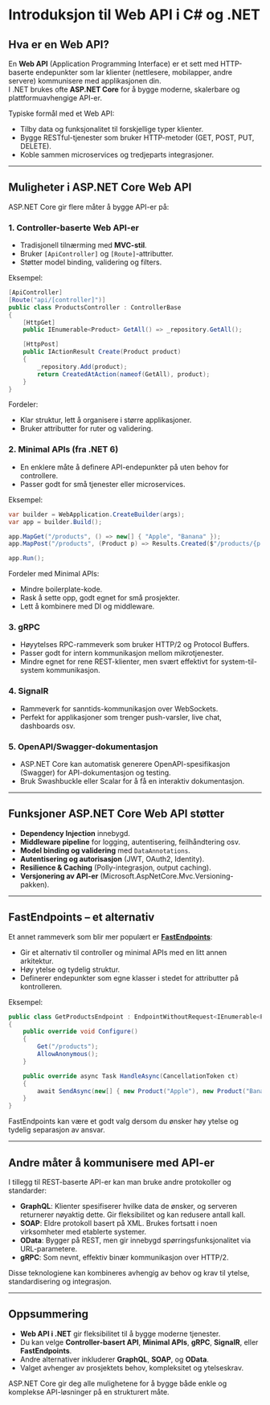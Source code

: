 
# Introduksjon til Web API i C# og .NET

## Hva er en Web API?

En **Web API** (Application Programming Interface) er et sett med HTTP-baserte endepunkter som lar klienter (nettlesere, mobilapper, andre servere) kommunisere med applikasjonen din.  
I .NET brukes ofte **ASP.NET Core** for å bygge moderne, skalerbare og plattformuavhengige API-er.

Typiske formål med et Web API:

- Tilby data og funksjonalitet til forskjellige typer klienter.
- Bygge RESTful-tjenester som bruker HTTP-metoder (GET, POST, PUT, DELETE).
- Koble sammen microservices og tredjeparts integrasjoner.

---

## Muligheter i ASP.NET Core Web API

ASP.NET Core gir flere måter å bygge API-er på:

### 1. **Controller-baserte Web API-er**

- Tradisjonell tilnærming med **MVC-stil**.
- Bruker `[ApiController]` og `[Route]`-attributter.
- Støtter model binding, validering og filters.

Eksempel:

```csharp
[ApiController]
[Route("api/[controller]")]
public class ProductsController : ControllerBase
{
    [HttpGet]
    public IEnumerable<Product> GetAll() => _repository.GetAll();

    [HttpPost]
    public IActionResult Create(Product product)
    {
        _repository.Add(product);
        return CreatedAtAction(nameof(GetAll), product);
    }
}
```

Fordeler:

- Klar struktur, lett å organisere i større applikasjoner.
- Bruker attributter for ruter og validering. 
<div style="page-break-after: always;"></div>

### 2. **Minimal APIs (fra .NET 6)**

- En enklere måte å definere API-endepunkter på uten behov for controllere.
- Passer godt for små tjenester eller microservices.

Eksempel:

```csharp
var builder = WebApplication.CreateBuilder(args);
var app = builder.Build();

app.MapGet("/products", () => new[] { "Apple", "Banana" });
app.MapPost("/products", (Product p) => Results.Created($"/products/{p.Id}", p));

app.Run();
```

Fordeler med Minimal APIs:

- Mindre boilerplate-kode.
- Rask å sette opp, godt egnet for små prosjekter.
- Lett å kombinere med DI og middleware.

### 3. **gRPC**

- Høyytelses RPC-rammeverk som bruker HTTP/2 og Protocol Buffers.
- Passer godt for intern kommunikasjon mellom mikrotjenester.
- Mindre egnet for rene REST-klienter, men svært effektivt for system-til-system kommunikasjon.

### 4. **SignalR**

- Rammeverk for sanntids-kommunikasjon over WebSockets.
- Perfekt for applikasjoner som trenger push-varsler, live chat, dashboards osv.

### 5. **OpenAPI/Swagger-dokumentasjon**

- ASP.NET Core kan automatisk generere OpenAPI-spesifikasjon (Swagger) for API-dokumentasjon og testing.
- Bruk Swashbuckle eller Scalar for å få en interaktiv dokumentasjon.

---

## Funksjoner ASP.NET Core Web API støtter

- **Dependency Injection** innebygd.
- **Middleware pipeline** for logging, autentisering, feilhåndtering osv.
- **Model binding og validering** med `DataAnnotations`.
- **Autentisering og autorisasjon** (JWT, OAuth2, Identity).
- **Resilience & Caching** (Polly-integrasjon, output caching).
- **Versjonering av API-er** (Microsoft.AspNetCore.Mvc.Versioning-pakken).

---

## FastEndpoints – et alternativ

Et annet rammeverk som blir mer populært er **[FastEndpoints](https://fast-endpoints.com)**:

- Gir et alternativ til controller og minimal APIs med en litt annen arkitektur.
- Høy ytelse og tydelig struktur.
- Definerer endepunkter som egne klasser i stedet for attributter på kontrolleren.

Eksempel:

```csharp
public class GetProductsEndpoint : EndpointWithoutRequest<IEnumerable<Product>>
{
    public override void Configure()
    {
        Get("/products");
        AllowAnonymous();
    }

    public override async Task HandleAsync(CancellationToken ct)
    {
        await SendAsync(new[] { new Product("Apple"), new Product("Banana") }, cancellation: ct);
    }
}
```

FastEndpoints kan være et godt valg dersom du ønsker høy ytelse og tydelig separasjon av ansvar.

---

## Andre måter å kommunisere med API-er

I tillegg til REST-baserte API-er kan man bruke andre protokoller og standarder:

- **GraphQL**: Klienter spesifiserer hvilke data de ønsker, og serveren returnerer nøyaktig dette. Gir fleksibilitet og kan redusere antall kall.
- **SOAP**: Eldre protokoll basert på XML. Brukes fortsatt i noen virksomheter med etablerte systemer.
- **OData**: Bygger på REST, men gir innebygd spørringsfunksjonalitet via URL-parametere.
- **gRPC**: Som nevnt, effektiv binær kommunikasjon over HTTP/2.

Disse teknologiene kan kombineres avhengig av behov og krav til ytelse, standardisering og integrasjon.

---

## Oppsummering

- **Web API i .NET** gir fleksibilitet til å bygge moderne tjenester.
- Du kan velge **Controller-basert API**, **Minimal APIs**, **gRPC**, **SignalR**, eller **FastEndpoints**.
- Andre alternativer inkluderer **GraphQL**, **SOAP**, og **OData**.
- Valget avhenger av prosjektets behov, kompleksitet og ytelseskrav.

ASP.NET Core gir deg alle mulighetene for å bygge både enkle og komplekse API-løsninger på en strukturert måte.
